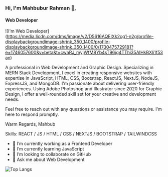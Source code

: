 ### Hi, I'm Mahbubur Rahman 👋,
#### Web Developer

![I'm Web Developer] (https://media.licdn.com/dms/image/v2/D5616AQEIXk2cg1-n2g/profile-displaybackgroundimage-shrink_350_1400/profile-displaybackgroundimage-shrink_350_1400/0/1730475729181?e=1746057600&v=beta&t=cwaRJ_myjWfM8Yb4sT96ig4TThi35AIHkBXli1f53ao)

A professional in Web Development and Graphic Design. Specializing in MERN Stack Development, I excel in creating responsive websites with expertise in JavaScript, HTML, CSS, Bootstrap, ReactJS, NextJS, NodeJS, ExpressJS, and MongoDB. I'm passionate about delivering user-friendly experiences.  Using Adobe Photoshop and Illustrator since 2020 for Graphic Design, I offer a well-rounded skill set for your creative and development needs.

Feel free to reach out with any questions or assistance you may require. I'm here to respond promptly.

Warm Regards,
Mahbub

Skills:  REACT / JS / HTML / CSS / NEXTJS / BOOTSTRAP / TAILWINDCSS 

- 🔭 I’m currently working as a Frontend Developer
- 🌱 I’m currently learning JavaScript 
- 👯 I’m looking to collaborate on GitHub 
- 💬 Ask me about Web Development
  
![Top Langs](https://github-readme-stats.vercel.app/api/top-langs/?username=webdevmahbub)

